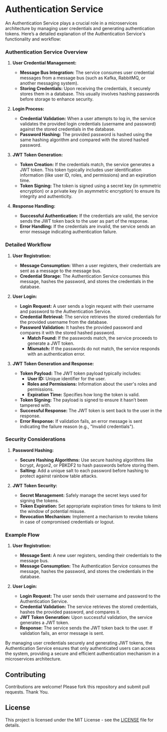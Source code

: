 # Authentication Service

An Authentication Service plays a crucial role in a microservices architecture by managing user credentials and generating authentication tokens. Here’s a detailed explanation of the Authentication Service's functionality and workflow:

### Authentication Service Overview

1. **User Credential Management:**

   - **Message Bus Integration:** The service consumes user credential messages from a message bus (such as Kafka, RabbitMQ, or another messaging system).
   - **Storing Credentials:** Upon receiving the credentials, it securely stores them in a database. This usually involves hashing passwords before storage to enhance security.

2. **Login Process:**

   - **Credential Validation:** When a user attempts to log in, the service validates the provided login credentials (username and password) against the stored credentials in the database.
   - **Password Hashing:** The provided password is hashed using the same hashing algorithm and compared with the stored hashed password.

3. **JWT Token Generation:**

   - **Token Creation:** If the credentials match, the service generates a JWT token. This token typically includes user identification information (like user ID, roles, and permissions) and an expiration time.
   - **Token Signing:** The token is signed using a secret key (in symmetric encryption) or a private key (in asymmetric encryption) to ensure its integrity and authenticity.

4. **Response Handling:**
   - **Successful Authentication:** If the credentials are valid, the service sends the JWT token back to the user as part of the response.
   - **Error Handling:** If the credentials are invalid, the service sends an error message indicating authentication failure.

### Detailed Workflow

1. **User Registration:**

   - **Message Consumption:** When a user registers, their credentials are sent as a message to the message bus.
   - **Credential Storage:** The Authentication Service consumes this message, hashes the password, and stores the credentials in the database.

2. **User Login:**

   - **Login Request:** A user sends a login request with their username and password to the Authentication Service.
   - **Credential Retrieval:** The service retrieves the stored credentials for the provided username from the database.
   - **Password Validation:** It hashes the provided password and compares it with the stored hashed password.
     - **Match Found:** If the passwords match, the service proceeds to generate a JWT token.
     - **Mismatch:** If the passwords do not match, the service responds with an authentication error.

3. **JWT Token Generation and Response:**
   - **Token Payload:** The JWT token payload typically includes:
     - **User ID:** Unique identifier for the user.
     - **Roles and Permissions:** Information about the user's roles and permissions.
     - **Expiration Time:** Specifies how long the token is valid.
   - **Token Signing:** The payload is signed to ensure it hasn’t been tampered with.
   - **Successful Response:** The JWT token is sent back to the user in the response.
   - **Error Response:** If validation fails, an error message is sent indicating the failure reason (e.g., "Invalid credentials").

### Security Considerations

1. **Password Hashing:**

   - **Secure Hashing Algorithms:** Use secure hashing algorithms like bcrypt, Argon2, or PBKDF2 to hash passwords before storing them.
   - **Salting:** Add a unique salt to each password before hashing to protect against rainbow table attacks.

2. **JWT Token Security:**
   - **Secret Management:** Safely manage the secret keys used for signing the tokens.
   - **Token Expiration:** Set appropriate expiration times for tokens to limit the window of potential misuse.
   - **Revocation Mechanism:** Implement a mechanism to revoke tokens in case of compromised credentials or logout.

### Example Flow

1. **User Registration:**

   - **Message Sent:** A new user registers, sending their credentials to the message bus.
   - **Message Consumption:** The Authentication Service consumes the message, hashes the password, and stores the credentials in the database.

2. **User Login:**
   - **Login Request:** The user sends their username and password to the Authentication Service.
   - **Credential Validation:** The service retrieves the stored credentials, hashes the provided password, and compares it.
   - **JWT Token Generation:** Upon successful validation, the service generates a JWT token.
   - **Response:** The service sends the JWT token back to the user. If validation fails, an error message is sent.

By managing user credentials securely and generating JWT tokens, the Authentication Service ensures that only authenticated users can access the system, providing a secure and efficient authentication mechanism in a microservices architecture.

## Contributing

Contributions are welcome! Please fork this repository and submit pull requests. Thank You.

## License

This project is licensed under the MIT License - see the [LICENSE](../../LICENSE.md) file for details.
